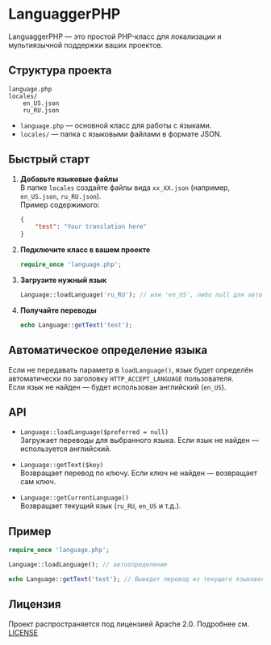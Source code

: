# LanguaggerPHP

LanguaggerPHP — это простой PHP-класс для локализации и мультиязычной поддержки ваших проектов.

## Структура проекта

```
language.php
locales/
    en_US.json
    ru_RU.json
```

- `language.php` — основной класс для работы с языками.
- `locales/` — папка с языковыми файлами в формате JSON.

## Быстрый старт

1. **Добавьте языковые файлы**  
   В папке `locales` создайте файлы вида `xx_XX.json` (например, `en_US.json`, `ru_RU.json`).  
   Пример содержимого:
   ```json
   {
       "test": "Your translation here"
   }
   ```

2. **Подключите класс в вашем проекте**
   ```php
   require_once 'language.php';
   ```

3. **Загрузите нужный язык**
   ```php
   Language::loadLanguage('ru_RU'); // или 'en_US', либо null для автоопределения
   ```

4. **Получайте переводы**
   ```php
   echo Language::getText('test');
   ```

## Автоматическое определение языка

Если не передавать параметр в `loadLanguage()`, язык будет определён автоматически по заголовку `HTTP_ACCEPT_LANGUAGE` пользователя.  
Если язык не найден — будет использован английский (`en_US`).

## API

- `Language::loadLanguage($preferred = null)`  
  Загружает переводы для выбранного языка. Если язык не найден — используется английский.

- `Language::getText($key)`  
  Возвращает перевод по ключу. Если ключ не найден — возвращает сам ключ.

- `Language::getCurrentLanguage()`  
  Возвращает текущий язык (`ru_RU`, `en_US` и т.д.).

## Пример

```php
require_once 'language.php';

Language::loadLanguage(); // автоопределение

echo Language::getText('test'); // Выведет перевод из текущего языкового файла
```

## Лицензия

Проект распространяется под лицензией Apache 2.0. Подробнее см. [LICENSE](LICENSE)